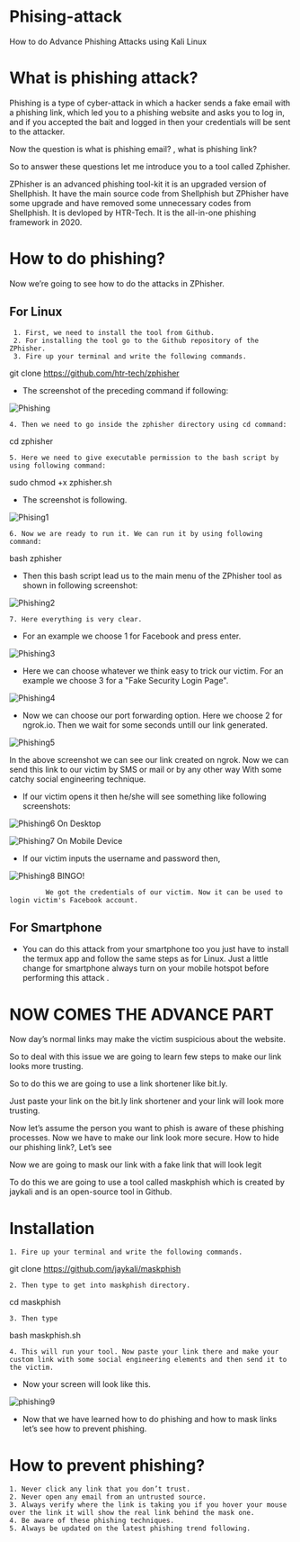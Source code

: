 # Phising-attack
How to do Advance Phishing Attacks using Kali Linux
# What is phishing attack?
Phishing is a type of cyber-attack in which a hacker sends a fake email with a phishing link, which led you to a phishing website and asks you to log in, and if you accepted the bait and logged in then your credentials will be sent to the attacker.

Now the question is what is phishing email? , what is phishing link?

So to answer these questions let me introduce you to a tool called Zphisher.

ZPhisher is an advanced phishing tool-kit it is an upgraded version of Shellphish. It have the main source code from Shellphish but ZPhisher have some upgrade and have removed some unnecessary codes from Shellphish. It is devloped by HTR-Tech. It is the all-in-one phishing framework in 2020.

# How to do phishing?

Now we’re going to see how to do the attacks in ZPhisher.

## For Linux
     1. First, we need to install the tool from Github.
     2. For installing the tool go to the Github repository of the ZPhisher.
     3. Fire up your terminal and write the following commands.
   git clone https://github.com/htr-tech/zphisher
   
  - The screenshot of the preceding command if following:
                  
![Phishing](https://user-images.githubusercontent.com/73324896/117911244-12fc6b80-b2fb-11eb-8194-7eab2da03b8e.png)

    4. Then we need to go inside the zphisher directory using cd command:
  cd zphisher
    
    5. Here we need to give executable permission to the bash script by using following command:
  sudo chmod +x zphisher.sh
  
  - The screenshot is following.
  
  ![Phising1](https://user-images.githubusercontent.com/73324896/117911590-b0579f80-b2fb-11eb-9a49-e2930092c0e6.png)
  
    6. Now we are ready to run it. We can run it by using following command:
  bash zphisher
  
  - Then this bash script lead us to the main menu of the ZPhisher tool as shown in following screenshot:
 
 ![Phishing2](https://user-images.githubusercontent.com/73324896/117912157-98cce680-b2fc-11eb-8d88-488df4bd298d.png)
 
    7. Here everything is very clear. 
  - For an example we choose 1 for Facebook and press enter.

 ![Phishing3](https://user-images.githubusercontent.com/73324896/117912459-34f6ed80-b2fd-11eb-9a45-b89a2a2783dd.png)
 
  - Here we can choose whatever we think easy to trick our victim. For an example we choose 3 for a "Fake Security Login Page".
 
 ![Phishing4](https://user-images.githubusercontent.com/73324896/117912626-74253e80-b2fd-11eb-8670-a95879b128f2.png)
  
  - Now we can choose our port forwarding option. Here  we choose 2 for ngrok.io. Then we wait for some seconds untill our link generated.
  
 ![Phishing5](https://user-images.githubusercontent.com/73324896/117912781-bd758e00-b2fd-11eb-915a-72ab91a37c2e.png)
    
 In the above screenshot we can see our link created on ngrok. Now we can send this link to our victim by SMS or mail or by any other way With some catchy social engineering technique.
    
  - If our victim opens it then he/she will see something like following screenshots:
 
 ![Phishing6](https://user-images.githubusercontent.com/73324896/117912957-16452680-b2fe-11eb-8558-ac27fa65cb38.jpg)
                                      On Desktop

 ![Phishing7](https://user-images.githubusercontent.com/73324896/117913037-4096e400-b2fe-11eb-84fd-73e1e0334345.jpg)
                                      On Mobile Device
                                      
  - If our victim inputs the username and password then,
  
  ![Phishing8](https://user-images.githubusercontent.com/73324896/117913161-789e2700-b2fe-11eb-8236-f949cdf604fb.png)
                                           BINGO!
   
             We got the credentials of our victim. Now it can be used to login victim's Facebook account.   
             
             
## For Smartphone

- You can do this attack from your smartphone too you just have to install the termux app and follow the same steps as for Linux. Just a little change for smartphone always turn on your mobile hotspot before performing this attack .

# NOW COMES THE ADVANCE PART
  
  Now day’s normal links may make the victim suspicious about the website.

So to deal with this issue we are going to learn few steps to make our link looks more trusting.

So to do this we are going to use a link shortener like bit.ly.

Just paste your link on the bit.ly link shortener and your link will look more trusting.

Now let’s assume the person you want to phish is aware of these phishing processes. Now we have to make our link look more secure. How to hide our phishing link?, Let’s see

Now we are going to mask our link with a fake link that will look legit

To do this we are going to use a tool called maskphish which is created by jaykali and is an open-source tool in Github.

# Installation

    1. Fire up your terminal and write the following commands.
 git clone https://github.com/jaykali/maskphish
 
    2. Then type to get into maskphish directory.
 cd maskphish

    3. Then type
 bash maskphish.sh
 
    4. This will run your tool. Now paste your link there and make your custom link with some social engineering elements and then send it to the victim.
   
- Now your screen will look like this.
 
 ![phishing9](https://user-images.githubusercontent.com/73324896/117914270-9ec4c680-b300-11eb-978d-a85ea6f78672.png)
 
- Now that we have learned how to do phishing and how to mask links let’s see how to prevent phishing.

# How to prevent phishing?

    1. Never click any link that you don’t trust.
    2. Never open any email from an untrusted source.
    3. Always verify where the link is taking you if you hover your mouse over the link it will show the real link behind the mask one.
    4. Be aware of these phishing techniques.
    5. Always be updated on the latest phishing trend following.

                                     
   



  
    
